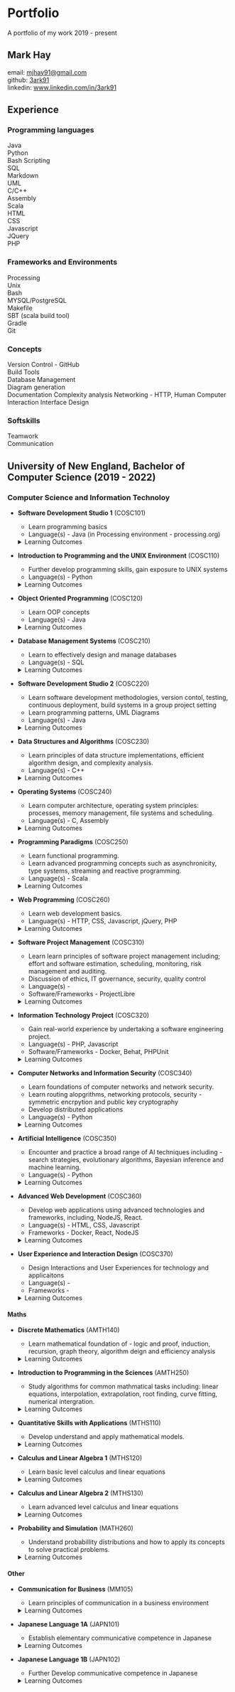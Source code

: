 # Portfolio
A portfolio of my work 2019 - present 

## Mark Hay
email: mjhay91@gmail.com\
github: [3ark91](https://github.com/3ark91)\
linkedin: www.linkedin.com/in/3ark91

## Experience
### Programming languages
Java\
Python\
Bash Scripting\
SQL\
Markdown\
UML\
C/C++\
Assembly\
Scala\
HTML\
CSS\
Javascript\
JQuery\
PHP




### Frameworks and Environments
Processing\
Unix\
Bash\
MYSQL/PostgreSQL\
Makefile\
SBT (scala build tool)\
Gradle\
Git


### Concepts
Version Control - GitHub\
Build Tools\
Database Management\
Diagram generation\
Documentation
Complexity analysis
Networking - HTTP, 
Human Computer Interaction
Interface Design


### Softskills
Teamwork\
Communication


## University of New England, Bachelor of Computer Science (2019 - 2022)
### Computer Science and Information Technoloy
* **Software Development Studio 1** (COSC101)
   * Learn programming basics
   * Language(s) - Java (in Processing environment - processing.org)
   <details>
      <summary>Learning Outcomes</summary>
  
      1. explain how data and information is represented within a computer system and how it is manipulated to solve problems in a range of disciplines
      2. solve problems and design software solutions using a high-level programming language and a range of technologies, protocols and algorithms
      3. apply basic collaborative software development practices to work effectively with team members on small-scale software development projects
      4. understand basic interaction design principles and apply these to the development of interactive software; and
      5. demonstrate effectively written and oral communication skills to convey information, approaches and design decisions to a range of audiences
   </details>
   
* **Introduction to Programming and the UNIX Environment** (COSC110)
   * Further develop programming skills, gain exposure to UNIX systems 
   * Language(s) - Python
   <details>
      <summary>Learning Outcomes</summary>
  
      1. solve problems using a structured approach by constructing and implementing algorithms using a high-level programming language, making use of a range of data-types, control structures, parameter passing, functions and procedures
      2. describe and apply good program development practices and/or coding style to the production of software
      3. analyse and debug computer programs to describe their purpose and identify logic and syntactical errors whenever they are present
      4. explain the principles of intellectual property and how they relate to the ethical considerations surrounding control and availability of information technology
      5. explain the history and status of information technology by identifying key developments and their relationship with current techniques or technologies and
      6. understand and apply the tools and commands available in UNIX-type operating systems for tasks relating to software development, basic administration and data processing.
   </details>
   
* **Object Oriented Programming** (COSC120)
   * Learn OOP concepts 
   * Language(s) - Java
   <details>
      <summary>Learning Outcomes</summary>
  
      1. explain object oriented programming concepts including classes, objects, encapsulation, inheritance, and polymorphism
      2. apply object oriented design principles to algorithm design and analysis and
      3. develop computer programs using Java, which is an object oriented programming language.tion and data processing.
   </details>
   
* **Database Management Systems** (COSC210)
   * Learn to effectively design and manage databases  
   * Language(s) - SQL
   <details>
      <summary>Learning Outcomes</summary>
  
      1. describe the essential components of database management systems (DBMS) and apply data modelling approaches to design databases for real-world scenarios;
      2. explain the principles of the relational model, implement databases using a relational DBMS and understand the architectures that allow application software to use data stored within a database schema;
      3. work with data stored in a relational DBMS by applying SQL to create database tables, extract, present and modify data, and implement integrity that reflect business logic;
      4. understand and apply the principles of normalisation and functional dependencies to assess and optimise a relational schema;
      5. explain the concepts of transaction management, query processing, physical storage and database indexing; and
      6. explain the societal issues around information privacy, as they relate to the storage and dissemination of data, and apply views and permissions to implement security constraints.
   </details>
 
* **Software Development Studio 2** (COSC220)
   * Learn software development methodologies, version contol, testing, continuous deployment, build systems in a group project setting 
   * Learn programming patterns, UML Diagrams
   * Language(s) - Java
   <details>
      <summary>Learning Outcomes</summary>
  
      1. work with other programmers and other teams of programmers on large software projects;
      2. apply collaborative software development practices and tool chains;
      3. design and develop features for a software system, from conception through to testing, deployment, and continuous improvement;
      4. design, model, and investigate user interaction and user experience with software;
      5. apply techniques for verifying the quality of software during development and explain the ethical considerations around software failure risks and    their impact; and
      6. investigate, analyse, understand, and modify the design of program code, including code written by others
   </details>
   
* **Data Structures and Algorithms** (COSC230)
   * Learn principles of data structure implementations, efficient algorithm design, and complexity analysis.
   * Language(s) - C++
   <details>
      <summary>Learning Outcomes</summary>
  
      1. write, compile, and run programs in C++;
      2. perform complexity analysis in order to determine the efficiency of a given algorithm;
      3. implement key details of each of the data structures presented in this unit; and
      4. determine which data structure should be used for the efficient solution of a range of different problems, and understand why this is the case in each instance.
   </details>
   
* **Operating Systems** (COSC240)
   * Learn computer architecture, operating system principles: processes, memory management, file systems and scheduling.
   * Language(s) - C, Assembly
   <details>
      <summary>Learning Outcomes</summary>
  
      1. articulate knowledge of the fundamental principles of computer architecture using appropriate terminology;
      2. describe the historical development of operating systems and its impact on availability of technology;
      3. broadly explain theoretical and technical concepts relating to operating systems, including processes, virtual memory, files, security and distributed computing;
      4. analyse and evaluate a range of algorithms for process scheduling, concurrency, memory management and file storage; and
      5. plan and implement solutions to sometimes complex programming problems involving C programs and UNIX system calls.
   </details>
   
* **Programming Paradigms** (COSC250)
   * Learn functional programming.
   * Learn advanced programming concepts such as asynchronicity, type systems, streaming and reactive programming. 
   * Language(s) - Scala
   <details>
      <summary>Learning Outcomes</summary>
  
      1. analyse how programming languages relate to models of reasoning about a computer program;
      2. write programs in a modern functional programming language;
      3. build systems that use abstractions for asynchronous programming and reactive streams;
      4. understand and apply advanced language features and type systems in the design of programs; and
      5. understand the use of functional programming in practice.
   </details>
   
* **Web Programming** (COSC260)
   * Learn web development basics.
   * Language(s) - HTTP, CSS, Javascript, jQuery, PHP
   <details>
      <summary>Learning Outcomes</summary>
  
      1. describe how web servers and clients communicate via the use of the HTTP;
      2. design and develop web sites to disseminate information using formal languages HTML, CSS and Javascript;
      3. apply stylistic features to enhance the presentation of information on web pages;
      4. enhance the dynamism of user interaction with web pages using Javascript to control event handling;
      5. develop dynamic web applications that interact with the Internet's infrastructure; and
      6. demonstrate knowledge and understanding of the issues of intellectual property, privacy, the history of the web and current issues related to web development.
   </details>
   
* **Software Project Management** (COSC310)
   * Learn learn principles of software project management including; effort and software estimation, scheduling, monitoring, risk management and auditing.
   * Discussion of ethics, IT governance, security, quality control
   * Language(s) - 
   * Software/Frameworks - ProjectLibre
   <details>
      <summary>Learning Outcomes</summary>
  
      1. demonstrate an understanding of challenges and issues in software project management;
      2. demonstrate a sound knowledge of software effort estimation, project planning, life cycle processes, professional ethics, risk management, systems acquisition and change management;
      3. compile and interpret stakeholder and user requirements, including managing changing requirements over the lifecycle of a project; demonstrate a sound knowledge of IT governance, services management, security and privacy issues, and other societal issues; and
      4. utilise software project management tools that are widely used in the industry   
   </details>
   
* **Information Technology Project** (COSC320)
   * Gain real-world experience by undertaking a software engineering project.
   * Language(s) - PHP, Javascript
   * Software/Frameworks - Docker, Behat, PHPUnit
   <details>
      <summary>Learning Outcomes</summary>
  
      1. identify, interpret and analyse stakeholder needs and constraints, uncertainties and risk of the system (social, cultural, legislative, environmental, business, security, privacy, etc.);
      2. analyse and evaluate the requirements for a solution to the organisation's information system's needs;
      3. select an appropriate systems solution, assess its impact on the organisation and make management recommendations;
      4. apply decision-making methodologies, software engineering practices and project management techniques in a capstone project; and
      5. participate as a member or leader of diverse teams within a multi-level, multi-disciplinary and multi-cultural setting to bring a project to successful completion.  
   </details>
   
* **Computer Networks and Information Security** (COSC340)
   * Learn foundations of computer networks and network security.
   * Learn routing alopgrithms, networking protocols, security - symmetric encrpytion and public key cryptography
   * Develop distributed applications
   * Language(s) - Python
   <details>
      <summary>Learning Outcomes</summary>
  
      1. describe the functions of computer systems and devices in computer networks, and understand the security threats relevant to the transfer of information across a communication system;
      2. describe, analyse and compare a range of transport, network, data-link and physical layer protocols/algorithms in terms of their features, purpose and performance;
      3. develop distributed applications that implement both established protocols (based upon existing documented standards) and derived protocols developed for specific purposes;
      4. analyse and interpret the underlying algorithms in cryptographic techniques used for secure communication and develop distributed applications that allow for the secure transfer of information; and
      5. describe and analyse the various administrative, social and legal aspects of specific communication technologies, security threats, wireless/mobile computing platforms and the related privacy concerns.   </details>

* **Artificial Intelligence** (COSC350)
   * Encounter and practice a broad range of AI techniques including - search strategies, evolutionary algorithms, Bayesian inference and machine learning. 
   * Language(s) - Python
   <details>
      <summary>Learning Outcomes</summary>
  
      1. explain the history and foundations of artificial intelligence;
      2. analyse problem specifications and derive appropriate solutions for them;
      3. map solutions to selected artificial intelligence algorithms; and
      4. design and implement solutions in a high-level programming language.
      
* **Advanced Web Development** (COSC360)
   * Develop web applications using advanced technologies and frameworks, including, NodeJS, React. 
   * Language(s) - HTML, CSS, Javascript
   * Frameworks - Docker, React, NodeJS
   <details>
      <summary>Learning Outcomes</summary>
  
      1. work with advanced features of HTTP and Web protocols, including full duplex and browser-to-browser communication;
      2. design, develop and deploy scalable web systems that present well-designed APIs;
      3. use modern front end frameworks and browser features to develop complex web user interfaces;
      4. use web engineering tools and techniques to target the browser in a testable, maintainable manner; and
      5. develop systems that use non-relational databases and cloud computing services.
      
* **User Experience and Interaction Design** (COSC370)
   * Design Interactions and User Experiences for technology and applicaitons
   * Language(s) - 
   * Frameworks - 
   <details>
      <summary>Learning Outcomes</summary>
  
      1. apply design methods and thinking techniques to generate unique designs for interactive programs;
      2. apply theories of human computer interaction to analyse and inform program designs;
      3. write interactive programs that use a variety of input techniques, including for mobile devices;
      4. empirically investigate how users interact with programs; and
      5. apply common programming design patterns, structures, and development practices for interactive programs.
      
#### Maths
* **Discrete Mathematics** (AMTH140)
   * Learn mathematical foundation of - logic and proof, induction, recursion, graph theory, algorithm deign and efficiency analysis
   <details>
      <summary>Learning Outcomes</summary>
  
      1. determine the validity of logical arguments, and prove simple mathematical statements using the rules of symbolic logic and predicate calculus;
      2. apply induction and recursion to relevant problems;
      3. demonstrate a theoretical and technical understanding of graphs, and apply this knowledge to solve problems involving minimum spanning trees;
      4. demonstrate a theoretical and technical understanding of relations, and apply this knowledge to solve problems in cryptography, and topological sorting;
      5. determine the asymptotic efficiency of a given algorithm; and
      6. explain the history and status of discrete mathematics as it relates to computer science and digital technologies.
      
* **Introduction to Programming in the Sciences** (AMTH250)
   * Study algorithms for common mathmatical tasks including: linear equations, interpolation, extrapolation, root finding, curve fitting, numerical intergration.
   <details>
      <summary>Learning Outcomes</summary>
  
      1. develop logical and well structured computer programs in a high-level programming language;
      2. solve scientific and engineering problems by designing and implementing algorithms in a high-level programming language;
      3. analyse and debug computer programs to describe their purpose and identify logic and syntactical errors whenever they are present;
      4. apply the tools and commands available in UNIX-type operating systems for tasks relating to basic administration and data processing;
      5. demonstrate the ability to apply the concepts taught to a range of topics in computational mathematics; and
      6. demonstrate a knowledge of the basic principles of computational error and limits of accuracy.
      
* **Quantitative Skills with Applications** (MTHS110)
   * Develop understand and apply mathematical models. 
   <details>
      <summary>Learning Outcomes</summary>
  
      1. graph and apply exponential and logarithmic functions;
      2. solve exponential and logarithmic equations;
      3. graph and apply trigonometric functions and solve trigonometric equations;
      4. solve systems of linear equations using matrices;
      5. solve first-order recurrence relations, and
      6. apply arithmetic and geometric sequences and series

* **Calculus and Linear Algebra 1** (MTHS120)
   * Learn basic level calculus and linear equations  
   <details>
      <summary>Learning Outcomes</summary>
  
      1. apply the concept of limit to a range of infinite sequences, and relate this to the concept of continuity in the context of specific functions;
      2. relate the concept of derivative to variable rates of change in natural processes, identify and apply appropriate techniques of differentiation to a range of functions, locate and classify maxima and minima of functions, and apply all of these to one-variable problems of optimisation;
      3. relate the concept of definite integral to area, volume and the general accumulation of a quantity prescribed initially in terms of density, compute integrals of functions via elementary anti-differentiation and elementary changes of variable; and
      4. solve systems of linear equations, and classify the solution sets as being either uniquely determined, underdetermined, or overdetermined    

* **Calculus and Linear Algebra 2** (MTHS130)
   * Learn advanced level calculus and linear equations  
   <details>
      <summary>Learning Outcomes</summary>
  
      1. identify and apply appropriate techniques of integration, such as integration by parts, substitution, and partial fractions, to a range of functions of one variable;
      2. identify and apply appropriate tests for convergence of a range of infinite series, and relate this concept to the power series expansion and approximation of smooth functions;
      3. relate the concept of implicit parametrisation to the loci of a range of plane curves as represented in either cartesian or polar coordinates, and apply this with integration to compute arc-length;
      4. identify and apply appropriate techniques to solve elementary differential equations of first or second order, placed in the context of specific mathematical models from physical and biological science; and
      5. compute determinants, eigenvalues and eigenvectors of matrices in terms of real, or more generally, complex numbers where necessary, and appreciate their significance in mathematical modelling.  
  
* **Probability and Simulation** (MATH260)
   * Understand probabillity distributions and how to apply its concepts to solve practical problems.   
   <details>
      <summary>Learning Outcomes</summary>
  
      1. infer outcomes using a broad theoretical and technical knowledge of probability theory and random events;
      2. analyse information and data sets to perform activities such as intractable integral calculations;
      3. apply knowledge of discrete and continuous random variables to solve applied probability problems; and
      4. use fundamental algebra and calculus skills to calculate key properties of statistical distributions and their expected values.

#### Other
* **Communication for Business** (MM105)
   * Learn principles of communication in a business environment 
   <details>
      <summary>Learning Outcomes</summary>
  
      1. recognise the role of communication and creativity in business, and devise and communicate creative solutions to business-related problems;
      2. employ reflection, self-awareness and emotional intelligence to develop a professional identity;
      3. manage individual and collaborative work processes; and
      4. recognise, analyse, and respond appropriately to a range of ethical, cultural and social issues.
     
* **Japanese Language 1A** (JAPN101)
   * Establish elementary communicative competence in Japanese
   <details>
      <summary>Learning Outcomes</summary>
  
      1. participate in simple conversations using basic aural and oral skills in Japanese (including introducing oneself, talking about one's daily activities, fundamental forms of verbs, adjectives and particles);
      2. demonstrate basic skills in reading and writing in Japanese (using all hiragana and katakana, and elementary-level kanji) on topics relating to self, family, friends and daily life; and
      3. recognise aspects of Japanese society and culture relevant to inter-cultural communication at an elementary level.

* **Japanese Language 1B** (JAPN102)
   * Further Develop communicative competence in Japanese
   <details>
      <summary>Learning Outcomes</summary>
  
      1. participate in simple conversations using basic aural and oral skills in Japanese (including expressing probability, moderating language, potential form of verbs, suffixes like -tai, -sugiru-, -to omou and -deshoo);
      2. demonstrate basic skills in reading and writing in Japanese (consolidating hiragana, katakana and elementary-level kanji) on topics relating to self, family, friends and daily life; and
      3. recognise and apply aspects of Japanese society and culture relevant to inter-cultural communication at an elementary level.


